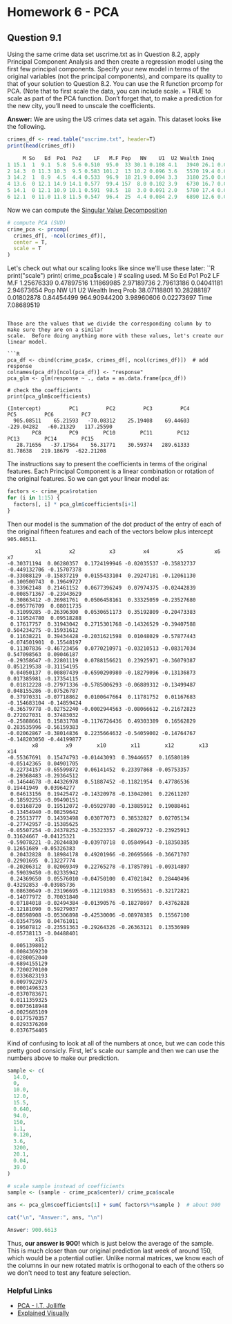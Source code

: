 # Homework 6 - PCA

## Question 9.1
Using the same crime data set uscrime.txt as in Question 8.2, apply Principal Component Analysis
and then create a regression model using the first few principal components. Specify your new model in
terms of the original variables (not the principal components), and compare its quality to that of your
solution to Question 8.2. You can use the R function prcomp for PCA. (Note that to first scale the data,
you can include scale. = TRUE to scale as part of the PCA function. Don’t forget that, to make a
prediction for the new city, you’ll need to unscale the coefficients.

**Answer:** We are using the US crimes data set again. This dataset looks like the following. 

```R
crimes_df <- read.table("uscrime.txt", header=T)
print(head(crimes_df))

     M So   Ed  Po1  Po2    LF   M.F Pop   NW    U1  U2 Wealth Ineq     Prob    Time Crime
1 15.1  1  9.1  5.8  5.6 0.510  95.0  33 30.1 0.108 4.1   3940 26.1 0.084602 26.2011   791
2 14.3  0 11.3 10.3  9.5 0.583 101.2  13 10.2 0.096 3.6   5570 19.4 0.029599 25.2999  1635
3 14.2  1  8.9  4.5  4.4 0.533  96.9  18 21.9 0.094 3.3   3180 25.0 0.083401 24.3006   578
4 13.6  0 12.1 14.9 14.1 0.577  99.4 157  8.0 0.102 3.9   6730 16.7 0.015801 29.9012  1969
5 14.1  0 12.1 10.9 10.1 0.591  98.5  18  3.0 0.091 2.0   5780 17.4 0.041399 21.2998  1234
6 12.1  0 11.0 11.8 11.5 0.547  96.4  25  4.4 0.084 2.9   6890 12.6 0.034201 20.9995   682
```

Now we can compute the [Singular Value Decomposition](http://www2.imm.dtu.dk/pubdb/views/edoc_download.php/4000/pdf/imm4000)
```R
# compute PCA (SVD) 
crime_pca <- prcomp(
  crimes_df[, -ncol(crimes_df)], 
  center = T, 
  scale = T
)
```
Let's check out what our scaling looks like since we'll use these later:
``R
print("scale")
print( crime_pca$scale )     # scaling used. 
           M           So           Ed          Po1          Po2           LF          M.F 
  1.25676339   0.47897516   1.11869985   2.97189736   2.79613186   0.04041181   2.94673654 
         Pop           NW           U1           U2       Wealth         Ineq         Prob 
 38.07118801  10.28288187   0.01802878   0.84454499 964.90944200   3.98960606   0.02273697 
        Time 
  7.08689519 
```

Those are the values that we divide the corresponding column by to make sure they are on a similar 
scale.  Before doing anything more with these values, let's create our linear model. 

```R
pca_df <- cbind(crime_pca$x, crimes_df[, ncol(crimes_df)])  # add response
colnames(pca_df)[ncol(pca_df)] <- "response"
pca_glm <- glm(response ~ ., data = as.data.frame(pca_df)) 

# check the coefficients
print(pca_glm$coefficients)

(Intercept)         PC1         PC2         PC3         PC4         PC5         PC6         PC7 
  905.08511    65.21593   -70.08312    25.19408    69.44603  -229.04282   -60.21329   117.25590 
        PC8         PC9        PC10        PC11        PC12        PC13        PC14        PC15 
   28.71656   -37.17564    56.31771    30.59374   289.61333    81.78638   219.18679  -622.21208 
 ```
The instructions say to present the coefficients in terms of the original features. Each Principal 
Component is a linear combination or rotation of the original features. So we can get your linear model as:

```R
factors <- crime_pca$rotation
for (i in 1:15) {
  factors[, i] * pca_glm$coefficients[i+1]  
}
```
Then our model is the summation of the dot product of  the entry of each of the original
fifteen features and each of the vectors below plus intercept `905.08511`.
```
         x1         x2           x3         x4         x5          x6         x7
-0.30371194  0.06280357  0.1724199946 -0.02035537 -0.35832737 -0.449132706 -0.15707378
-0.33088129 -0.15837219  0.0155433104  0.29247181 -0.12061130 -0.100500743  0.19649727
 0.33962148  0.21461152  0.0677396249  0.07974375 -0.02442839 -0.008571367 -0.23943629
 0.30863412 -0.26981761  0.0506458161  0.33325059 -0.23527680 -0.095776709  0.08011735
 0.31099285 -0.26396300  0.0530651173  0.35192809 -0.20473383 -0.119524780  0.09518288
 0.17617757  0.31943042  0.2715301768 -0.14326529 -0.39407588  0.504234275 -0.15931612
 0.11638221  0.39434428 -0.2031621598  0.01048029 -0.57877443 -0.074501901  0.15548197
 0.11307836 -0.46723456  0.0770210971 -0.03210513 -0.08317034  0.547098563  0.09046187
-0.29358647 -0.22801119  0.0788156621  0.23925971 -0.36079387  0.051219538 -0.31154195
 0.04050137  0.00807439 -0.6590290980 -0.18279096 -0.13136873  0.017385981 -0.17354115
 0.01812228 -0.27971336 -0.5785006293 -0.06889312 -0.13499487  0.048155286 -0.07526787
 0.37970331 -0.07718862  0.0100647664  0.11781752  0.01167683 -0.154683104 -0.14859424
-0.36579778 -0.02752240 -0.0002944563 -0.08066612 -0.21672823  0.272027031  0.37483032
-0.25888661  0.15831708 -0.1176726436  0.49303389  0.16562829  0.283535996 -0.56159383
-0.02062867 -0.38014836  0.2235664632 -0.54059002 -0.14764767 -0.148203050 -0.44199877
        x8         x9        x10        x11        x12        x13        x14
-0.55367691  0.15474793 -0.01443093  0.39446657  0.16580189 -0.05142365  0.04901705
 0.22734157 -0.65599872  0.06141452  0.23397868 -0.05753357 -0.29368483 -0.29364512
-0.14644678 -0.44326978  0.51887452 -0.11821954  0.47786536  0.19441949  0.03964277
 0.04613156  0.19425472 -0.14320978 -0.13042001  0.22611207 -0.18592255 -0.09490151
 0.03168720  0.19512072 -0.05929780 -0.13885912  0.19088461 -0.13454940 -0.08259642
 0.25513777  0.14393498  0.03077073  0.38532827  0.02705134 -0.27742957 -0.15385625
-0.05507254 -0.24378252 -0.35323357 -0.28029732 -0.23925913  0.31624667 -0.04125321
-0.59078221 -0.20244830 -0.03970718  0.05849643 -0.18350385  0.12651689 -0.05326383
 0.20432828  0.18984178  0.49201966 -0.20695666 -0.36671707  0.22901695  0.13227774
-0.20206312  0.02069349  0.22765278 -0.17857891 -0.09314897 -0.59039450 -0.02335942
 0.24369650  0.05576010 -0.04750100  0.47021842  0.28440496  0.43292853 -0.03985736
 0.08630649 -0.23196695 -0.11219383  0.31955631 -0.32172821 -0.14077972  0.70031840
 0.07184018 -0.02494384 -0.01390576 -0.18278697  0.43762828 -0.12181090  0.59279037
-0.08598908 -0.05306898 -0.42530006 -0.08978385  0.15567100 -0.03547596  0.04761011
 0.19507812 -0.23551363 -0.29264326 -0.26363121  0.13536989 -0.05738113 -0.04488401
         x15
 0.0051398012
 0.0084369230
-0.0280052040
-0.6894155129
 0.7200270100
 0.0336823193
 0.0097922075
 0.0001496323
-0.0370783671
 0.0111359325
 0.0073618948
-0.0025685109
 0.0177570357
 0.0293376260
 0.0376754405
```

Kind of confusing to look at all of the numbers at once, but we can code this pretty good consicly. 
First, let's scale our sample and then we can use the numbers above to make our prediction. 

```R
sample <- c(
  14.0,
  0,
  10.0,
  12.0,
  15.5,
  0.640,
  94.0,
  150,
  1.1,
  0.120,
  3.6,
  3200,
  20.1,
  0.04,
  39.0
)

# scale sample instead of coefficients 
sample <- (sample - crime_pca$center)/ crime_pca$scale

ans <- pca_glm$coefficients[1] + sum( factors%*%sample )  # about 900

cat("\n", "Answer:", ans, "\n")

Answer: 900.6613
```

Thus, **our answer is 900!** which is just below the average of the sample. This is much 
closer than our original prediction last week of around 150, which would be a potential 
outlier.  Unlike normal matrices, we know each of the columns in our new rotated matrix 
is orthogonal to each of the others so we don't need to test any feature selection. 


### Helpful Links
  - [PCA - I.T. Jolliffe](http://wpage.unina.it/cafiero/books/pc.pdf)  
  - [Explained Visually](http://setosa.io/ev/principal-component-analysis/)
